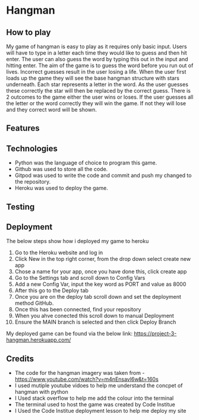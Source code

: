 # Hangman
## How to play
My game of hangman is easy to play as it requires only basic input. Users will have to type in a letter each time they would like to guess and then hit enter. The user can also guess the word by typing this out in the input and hitting enter. 
The aim of the game is to guess the word before you run out of lives. Incorrect guesses result in the user losing a life. 
When the user first loads up the game they will see the base hangman structure with stars underneath. Each star represents a letter in the word. As the user guesses these correctly the star will then be replaced by the correct guess. There is 2 outcomes to the game either the user wins or loses. If the user guesses all the letter or the word correctly they will win the game. If not they will lose and they correct word will be shown. 

## Features

## Technologies
* Python was the language of choice to program this game. 
* Github was used to store all the code.
* Gitpod was used to write the code and commit and push my changed to the repository. 
* Heroku was used to deploy the game.

## Testing 

## Deployment 
The below steps show how i deployed my game to heroku
1. Go to the Heroku website and log in
2. Click New in the top right corner, from the drop down select create new app
3. Chose a name for your app, once you have done this, click create app
4. Go to the Settings tab and scroll down to Config Vars
5. Add a new Config Var, input the key word as PORT and value as 8000
6. After this go to the Deploy tab
7. Once you are on the deploy tab scroll down and set the deployment method GitHub. 
8. Once this has been connected, find your repository
9. When you ahve conected this scroll down to manual Deployment 
10. Ensure the MAIN branch is selected and then click Deploy Branch

My deployed game can be found via the below link:
https://project-3-hangman.herokuapp.com/ 

## Credits
* The code for the hangman imagery was taken from - https://www.youtube.com/watch?v=m4nEnsavl6w&t=160s
* I used mutiple youtube vidoes to help me understand the concpet of hangman with python 
* I Used stack overflow to help me add the colour into the terminal 
* The terminal used to host the game was created by Code Institue 
* I Used the Code Institue deployment lesson to help me deploy my site
